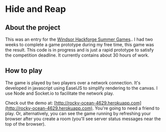 Hide and Reap
=================

About the project
------------------
This was an entry for the  [Windsor Hackforge Summer Games](http://hackf.org/2013-hackforge-summer-games-rules-and-entry-form/).. I had two weeks to complete a game prototype during my free time, this game was the result. This code is in progress and is just a rapid prototype to satisfy the competition deadline. It currently contains about 30 hours of work.

How to play
------------
The game is played by two players over a network connection. It's developed in javascript using EaselJS to simplify rendering to the canvas. I use Node and Socket.io to facilitate the network play.

Check out the demo at:  [http://rocky-ocean-4629.herokuapp.com](http://rocky-ocean-4629.herokuapp.com). You're going to need a friend to play. Or, alternatively, you can see the game running by refreshing your browser after you create a room (you'll see server status messages near the top of the browser).